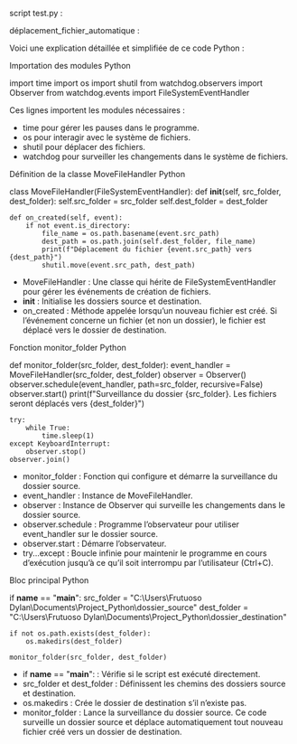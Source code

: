 script test.py :

déplacement_fichier_automatique :

Voici une explication détaillée et simplifiée de ce code Python :

Importation des modules
Python



import time
import os
import shutil
from watchdog.observers import Observer
from watchdog.events import FileSystemEventHandler



Ces lignes importent les modules nécessaires :

- time pour gérer les pauses dans le programme.
- os pour interagir avec le système de fichiers.
- shutil pour déplacer des fichiers.
- watchdog pour surveiller les changements dans le système de fichiers.

Définition de la classe MoveFileHandler
Python

class MoveFileHandler(FileSystemEventHandler):
    def __init__(self, src_folder, dest_folder):
        self.src_folder = src_folder
        self.dest_folder = dest_folder

    def on_created(self, event):
        if not event.is_directory:
            file_name = os.path.basename(event.src_path)
            dest_path = os.path.join(self.dest_folder, file_name)
            print(f"Déplacement du fichier {event.src_path} vers {dest_path}")
            shutil.move(event.src_path, dest_path)


- MoveFileHandler : Une classe qui hérite de FileSystemEventHandler pour gérer les événements de création de fichiers.
- __init__ : Initialise les dossiers source et destination.
- on_created : Méthode appelée lorsqu’un nouveau fichier est créé. Si l’événement concerne un fichier (et non un dossier), le fichier est déplacé vers le dossier de destination.


Fonction monitor_folder
Python

def monitor_folder(src_folder, dest_folder):
    event_handler = MoveFileHandler(src_folder, dest_folder)
    observer = Observer()
    observer.schedule(event_handler, path=src_folder, recursive=False)
    observer.start()
    print(f"Surveillance du dossier {src_folder}. Les fichiers seront déplacés vers {dest_folder}")

    try:
        while True:
            time.sleep(1)
    except KeyboardInterrupt:
        observer.stop()
    observer.join()


- monitor_folder : Fonction qui configure et démarre la surveillance du dossier source.
- event_handler : Instance de MoveFileHandler.
- observer : Instance de Observer qui surveille les changements dans le dossier source.
- observer.schedule : Programme l’observateur pour utiliser event_handler sur le dossier source.
- observer.start : Démarre l’observateur.
- try...except : Boucle infinie pour maintenir le programme en cours d’exécution jusqu’à ce qu’il soit interrompu par l’utilisateur (Ctrl+C).


Bloc principal
Python

if __name__ == "__main__":
    src_folder = "C:\\Users\\Frutuoso Dylan\\Documents\\Project_Python\\dossier_source"
    dest_folder = "C:\\Users\\Frutuoso Dylan\\Documents\\Project_Python\\dossier_destination"

    if not os.path.exists(dest_folder):
        os.makedirs(dest_folder)

    monitor_folder(src_folder, dest_folder)


- if __name__ == "__main__": : Vérifie si le script est exécuté directement.
- src_folder et dest_folder : Définissent les chemins des dossiers source et destination.
- os.makedirs : Crée le dossier de destination s’il n’existe pas.
- monitor_folder : Lance la surveillance du dossier source.
Ce code surveille un dossier source et déplace automatiquement tout nouveau fichier créé vers un dossier de destination.